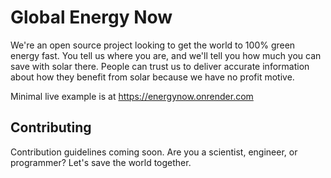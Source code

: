 # Global Energy Now

We're an open source project looking to get the world to 100% green energy fast. You tell us where you are, and we'll tell you how much you can save with solar there. People can trust us to deliver accurate information about how they benefit from solar because we have no profit motive. 

Minimal live example is at https://energynow.onrender.com

## Contributing 

Contribution guidelines coming soon. Are you a scientist, engineer, or programmer? Let's save the world together.
